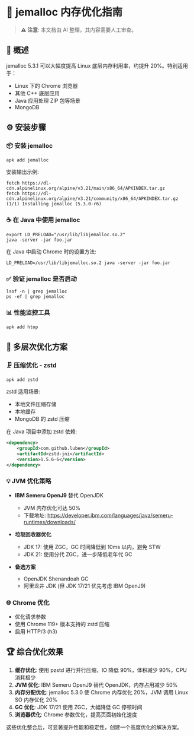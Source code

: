 # 🚀 jemalloc 内存优化指南

> **⚠️ 注意**: 本文档由 AI 整理，其内容需要人工审查。

## 📝 概述

jemalloc 5.3.1 可以大幅度提高 Linux 底层内存利用率，约提升 20%。特别适用于：
- Linux 下的 Chrome 浏览器
- 其他 C++ 底层应用
- Java 应用处理 ZIP 包等场景
- MongoDB

## ⚙️ 安装步骤

### 📦 安装 jemalloc
```shell
apk add jemalloc
```

安装输出示例:
```
fetch https://dl-cdn.alpinelinux.org/alpine/v3.21/main/x86_64/APKINDEX.tar.gz
fetch https://dl-cdn.alpinelinux.org/alpine/v3.21/community/x86_64/APKINDEX.tar.gz
(1/1) Installing jemalloc (5.3.0-r6)
```

### ☕ 在 Java 中使用 jemalloc
```shell
export LD_PRELOAD="/usr/lib/libjemalloc.so.2"
java -server -jar foo.jar
```

在 Java 中启动 Chrome 时的设置方法:
```shell
LD_PRELOAD=/usr/lib/libjemalloc.so.2 java -server -jar foo.jar
```

### ✅ 验证 jemalloc 是否启动
```shell
lsof -n | grep jemalloc
ps -ef | grep jemalloc
```

### 📊 性能监控工具
```shell
apk add htop
```

## 🔧 多层次优化方案

### 🗜️ 压缩优化 - zstd
```shell
apk add zstd
```

zstd 适用场景:
- 本地文件压缩存储
- 本地缓存
- MongoDB 的 zstd 压缩

在 Java 项目中添加 zstd 依赖:
```xml
<dependency>
    <groupId>com.github.luben</groupId>
    <artifactId>zstd-jni</artifactId>
    <version>1.5.6-6</version>
</dependency>
```

### 💡 JVM 优化策略

- **IBM Semeru OpenJ9** 替代 OpenJDK
    - JVM 内存优化可达 50%
    - 下载地址: https://developer.ibm.com/languages/java/semeru-runtimes/downloads/

- **垃圾回收器优化**
    - JDK 17: 使用 ZGC，GC 时间降低到 10ms 以内，避免 STW
    - JDK 21: 使用分代 ZGC，进一步降低老年代 GC

- **备选方案**
    - OpenJDK Shenandoah GC
    - 阿里龙井 JDK (但 JDK 17/21 优先考虑 IBM OpenJ9)

### 🌐 Chrome 优化

- 优化请求参数
- 使用 Chrome 119+ 版本支持的 zstd 压缩
- 启用 HTTP/3 (h3)

## 🏆 综合优化效果

1. **缓存优化**: 使用 pzstd 进行并行压缩，IO 降低 90%，体积减少 90%，CPU 消耗极少
2. **JVM 优化**: IBM Semeru OpenJ9 替代 OpenJDK，内存占用减少 50%
3. **内存分配优化**: jemalloc 5.3.0 使 Chrome 内存优化 20%，JVM 调用 Linux SO 内存优化 20%
4. **GC 优化**: JDK 17/21 使用 ZGC，大幅降低 GC 停顿时间
5. **浏览器优化**: Chrome 参数优化，提高页面初始化速度

这些优化整合后，可显著提升性能和稳定性，创建一个高度优化的解决方案。
